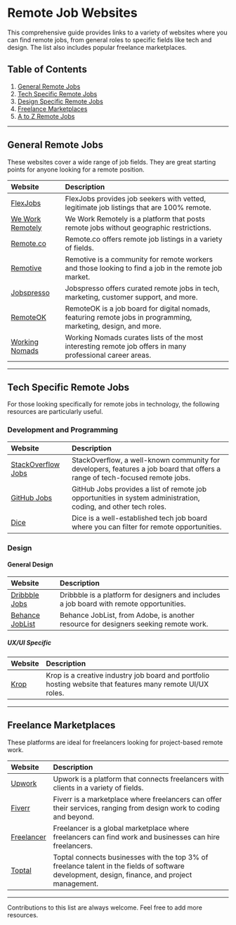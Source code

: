 # Remote Job Websites

This comprehensive guide provides links to a variety of websites where you can find remote jobs, from general roles to specific fields like tech and design. The list also includes popular freelance marketplaces.

## Table of Contents

1. [General Remote Jobs](#general-remote-jobs)
2. [Tech Specific Remote Jobs](#tech-specific-remote-jobs)
3. [Design Specific Remote Jobs](#design-specific-remote-jobs)
4. [Freelance Marketplaces](#freelance-marketplaces)
5. [A to Z Remote Jobs](#AtoZ-RemoteJobs.md)

---

## General Remote Jobs

These websites cover a wide range of job fields. They are great starting points for anyone looking for a remote position.

| Website | Description | 
| :------ | :---------- | 
| [FlexJobs](https://www.flexjobs.com/) | FlexJobs provides job seekers with vetted, legitimate job listings that are 100% remote. |
| [We Work Remotely](https://weworkremotely.com/) | We Work Remotely is a platform that posts remote jobs without geographic restrictions. |
| [Remote.co](https://remote.co/) | Remote.co offers remote job listings in a variety of fields. |
| [Remotive](https://remotive.io/) | Remotive is a community for remote workers and those looking to find a job in the remote job market. |
| [Jobspresso](https://jobspresso.co/) | Jobspresso offers curated remote jobs in tech, marketing, customer support, and more. |
| [RemoteOK](https://remoteok.io/) | RemoteOK is a job board for digital nomads, featuring remote jobs in programming, marketing, design, and more. |
| [Working Nomads](https://www.workingnomads.co/jobs) | Working Nomads curates lists of the most interesting remote job offers in many professional career areas. |

---

## Tech Specific Remote Jobs

For those looking specifically for remote jobs in technology, the following resources are particularly useful.

### Development and Programming

| Website | Description | 
| :------ | :---------- | 
| [StackOverflow Jobs](https://stackoverflow.com/jobs) | StackOverflow, a well-known community for developers, features a job board that offers a range of tech-focused remote jobs. |
| [GitHub Jobs](https://jobs.github.com/) | GitHub Jobs provides a list of remote job opportunities in system administration, coding, and other tech roles. |
| [Dice](https://www.dice.com/) | Dice is a well-established tech job board where you can filter for remote opportunities. |

### Design 

#### General Design

| Website | Description | 
| :------ | :---------- | 
| [Dribbble Jobs](https://dribbble.com/jobs) | Dribbble is a platform for designers and includes a job board with remote opportunities. |
| [Behance JobList](https://www.behance.net/joblist) | Behance JobList, from Adobe, is another resource for designers seeking remote work. |

##### UX/UI Specific

| Website | Description | 
| :------ | :---------- | 
| [Krop](https://www.krop.com/) | Krop is a creative industry job board and portfolio hosting website that features many remote UI/UX roles. |

---

## Freelance Marketplaces

These platforms are ideal for freelancers looking for project-based remote work.

| Website | Description | 
| :------ | :---------- | 
| [Upwork](https://www.upwork.com/) | Upwork is a platform that connects freelancers with clients in a variety of fields. |
| [Fiverr](https://www.fiverr.com/) | Fiverr is a marketplace where freelancers can offer their services, ranging from design work to coding and beyond. |
| [Freelancer](https://www.freelancer.com/) | Freelancer is a global marketplace where freelancers can find work and businesses can hire freelancers. |
| [Toptal](https://www.toptal.com/) | Toptal connects businesses with the top 3% of freelance talent in the fields of software development, design, finance, and project management. |

---

Contributions to this list are always welcome. Feel free to add more resources.

